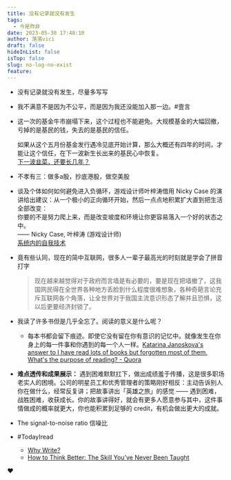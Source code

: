 ```yaml
---
title: 没有记录就没有发生
tags:
  - 今是昨非
date: 2023-05-30 17:48:10
author: 落落vici
draft: false
hideInList: false
isTop: false
slug: no-log-no-exist
feature:
---
```

- 没有记录就没有发生，尽量多写写 

- 我不满意不是因为不公平，而是因为我还没能加入那一边。#壹言

- 这一次的基金牛市崩塌下来，这个过程也不能避免。大规模基金的大幅回撤，亏掉的是基民的钱，失去的是基民的信任。
    
    如果从这个五月份基金发行遇冷见底开始计算，那么大概还有四年的时间，才能让这个信任，在下一波新生长出来的基民心中恢复。  
    [下一波韭菜，还要长几年？](https://mp.weixin.qq.com/s/xGFG5nvKjwqrNLT1pKWsSg)  

- 不孝有三：做多a股，抄底港股，做空美股 

- 谈及个体如何如何避免进入负循环，游戏设计师叶梓涛借用 Nicky Case 的演讲给出建议：从一个极小的正向循环开始，然后一点点地积累扩大直到把生活全部改变：    
    你要的不是努力爬上来，而是改变坡度和环境让你更容易落入一个好的状态之中。  
    —— Nicky Case, 叶梓涛 (游戏设计师)  
     [系统内的自我技术](https://xpaidia.zhubai.love/posts/2090149261441417216)  

- 竟有些认同，现在的简中互联网，很多人一辈子最高光的时刻就是学会了拼音打字
	> 现在越来越觉得对于政府而言墙是有必要的，要是现在把墙撤了，这我国网民得在全世界各种地方丢脸到什么程度很难想象，各种奇葩言论充斥互联网各个角落，让全世界对于我国主流意识形态了解并且恐惧，这以后更要经济封锁了。  

- 我读了许多书但是几乎全忘了。阅读的意义是什么呢？
	- 每本书都会留下痕迹。即使它没有留在你有意识的记忆中。就像发生在你身上的每一件事和你遇到的每一个人一样。[Katarina Janoskova's answer to I have read lots of books but forgotten most of them. What's the purpose of reading? - Quora](https://www.quora.com/I-have-read-lots-of-books-but-forgotten-most-of-them-Whats-the-purpose-of-reading-2/answer/Katarina-Janoskova?utm_source=substack&utm_medium=email)

- **难点透传和成果展示：**
	遇到困难默默扛下，做出成绩羞于传播，这是很多职场老实人的困境。公司的明星员工和优秀管理者的策略刚好相反：主动告诉别人你在做什么，经常反复讲；把故事讲出「英雄之旅」的感觉 —— 遇到困难，战胜困难，收获成长。你的故事讲得好，就会有更多人愿意参与其中，这件事情做成的概率就更大，你也能积累到足够的 credit，有机会做出更大的成就。

- The signal-to-noise ratio 信噪比 

- #TodayIread 
	- [Why Write?](https://fs.blog/why-write/)
	- [How to Think Better: The Skill You’ve Never Been Taught](https://fs.blog/how-to-think/)


❤